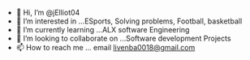 - 👋 Hi, I’m @jElliot04
- 👀 I’m interested in ...ESports, Solving problems, Football, basketball
- 🌱 I’m currently learning ...ALX software Engineering
- 💞️ I’m looking to collaborate on ...Software development Projects
- 📫 How to reach me ... email livenba0018@gmail.com

<!---
jElliot04/jElliot04 is a ✨ special ✨ repository because its `README.md` (this file) appears on your GitHub profile.
You can click the Preview link to take a look at your changes.
--->
